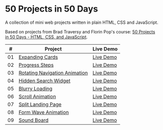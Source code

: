 # 50 Projects in 50 Days

A collection of mini web projects written in plain HTML, CSS and JavaScript.

Based on projects from Brad Traversy and Florin Pop's course: [50 Projects in 50 Days - HTML, CSS, and JavaScript](https://learning.oreilly.com/videos/50-projects-in/9781801079976/).

| # | Project | Live Demo |
| :-: | --------------------------------------------------------------------------------------------------------------------------- | --------------------------------------------------------------------------------- |
| 01 | [Expanding Cards](https://github.com/nietoperq/50-projects-in-50-days/tree/main/01%20Expanding%20Cards) | [Live Demo](https://codepen.io/nietoperq/full/GRBGrqV) |
| 02 | [Progress Steps](https://github.com/nietoperq/50-projects-in-50-days/tree/main/02%20Progress%20Steps) | [Live Demo](https://codepen.io/nietoperq/full/LYBrvmp) |
| 03 | [Rotating Navigation Animation](https://github.com/nietoperq/50-projects-in-50-days/tree/main/03%20Rotating%20Navigation) | [Live Demo](https://codepen.io/nietoperq/full/ExpegBB) |
| 04 | [Hidden Search Widget](https://github.com/nietoperq/50-projects-in-50-days/tree/main/04%20Hidden%20Search%20Widget) | [Live Demo](https://codepen.io/nietoperq/full/wvxYKNw) |
| 05 | [Blurry Loading](https://github.com/nietoperq/50-projects-in-50-days/tree/main/05%20Blurry%20Loading) | [Live Demo](https://codepen.io/nietoperq/full/LYBgdwr) |
| 06 | [Scroll Animation](https://github.com/nietoperq/50-projects-in-50-days/tree/main/06%20Scroll%20Animation) | [Live Demo](https://codepen.io/nietoperq/full/NWBEBqB) |
| 07 | [Split Landing Page](https://github.com/nietoperq/50-projects-in-50-days/tree/main/07%20Split%20Landing%20Page) | [Live Demo](https://codepen.io/nietoperq/full/PoBVNBz) |
| 08 | [Form Wave Animation](https://github.com/nietoperq/50-projects-in-50-days/tree/main/08%20Form%20Wave%20Animation) | [Live Demo](https://codepen.io/nietoperq/full/dyjrymM) |
| 09 | [Sound Board](https://github.com/nietoperq/50-projects-in-50-days/tree/main/09%20Sound%20Board) | [Live Demo](https://codepen.io/nietoperq/full/OJwqOGO) |
